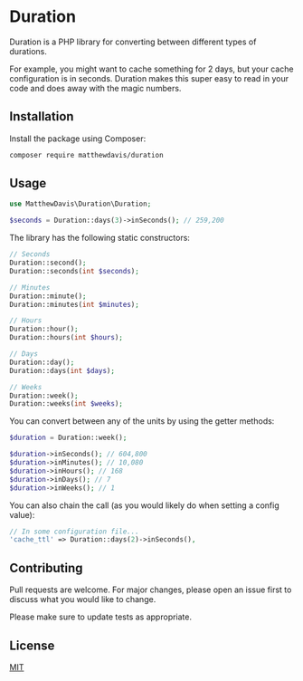 # Duration
Duration is a PHP library for converting between different types of durations. 

For example, you might want to cache something for 2 days, but your cache configuration is in seconds. Duration makes this super easy to read in your code and does away with the magic numbers.

## Installation

Install the package using Composer:

```bash
composer require matthewdavis/duration
```

## Usage

```php
use MatthewDavis\Duration\Duration;

$seconds = Duration::days(3)->inSeconds(); // 259,200
```

The library has the following static constructors:

```php
// Seconds
Duration::second();
Duration::seconds(int $seconds);

// Minutes
Duration::minute();
Duration::minutes(int $minutes);

// Hours
Duration::hour();
Duration::hours(int $hours);

// Days
Duration::day();
Duration::days(int $days);

// Weeks
Duration::week();
Duration::weeks(int $weeks);
```

You can convert between any of the units by using the getter methods:

```php
$duration = Duration::week();

$duration->inSeconds(); // 604,800
$duration->inMinutes(); // 10,080
$duration->inHours(); // 168
$duration->inDays(); // 7
$duration->inWeeks(); // 1
```

You can also chain the call (as you would likely do when setting a config value):

```php
// In some configuration file...
'cache_ttl' => Duration::days(2)->inSeconds(),
```

## Contributing
Pull requests are welcome. For major changes, please open an issue first to discuss what you would like to change.

Please make sure to update tests as appropriate.

## License
[MIT](./LICENSE.md)
